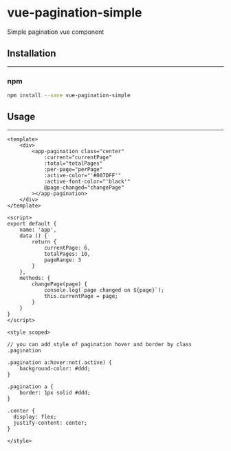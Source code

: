 vue-pagination-simple
=============

Simple pagination vue component

## Installation
---------------
### npm
``` sh
npm install --save vue-pagination-simple
```

## Usage
---------------

```vue
<template>
	<div>
		<app-pagination class="center"
			:current="currentPage" 
			:total="totalPages" 
			:per-page="perPage"
			:active-color="'#007DFF'"
			:active-font-color="'black'"
			@page-changed="changePage"
		></app-pagination>
	</div>
</template>

<script>
export default {
	name: 'app',
	data () {
		return {
			currentPage: 6,
			totalPages: 10,
			pageRange: 3
		}
	},
	methods: {
		changePage(page) {
			console.log(`page changed on ${page}`);
			this.currentPage = page;
		}
	}
}
</script>

<style scoped>

// you can add style of pagination hover and border by class .pagination

.pagination a:hover:not(.active) {
	background-color: #ddd;
}

.pagination a {
	border: 1px solid #ddd;
}

.center {
  display: flex;
  justify-content: center;
}

</style>

```